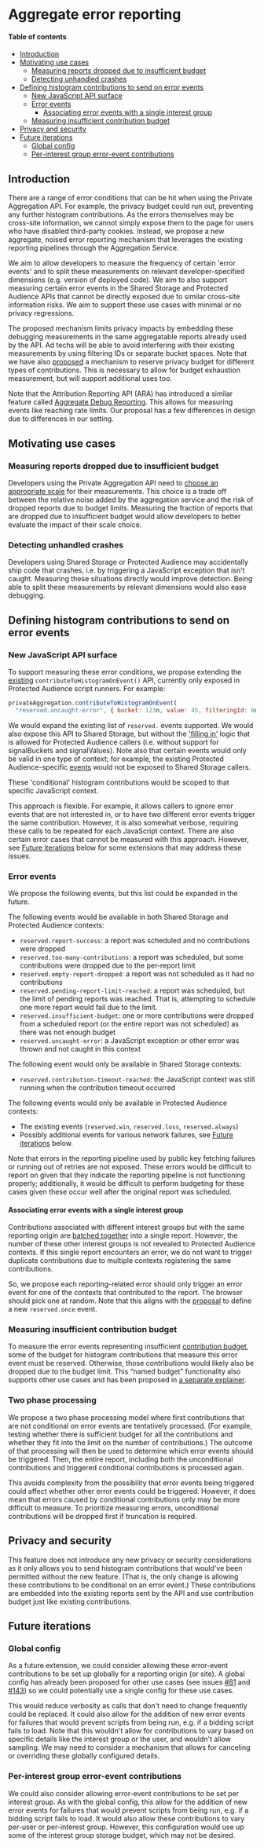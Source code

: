 # Aggregate error reporting

#### Table of contents

- [Introduction](#introduction)
- [Motivating use cases](#motivating-use-cases)
  - [Measuring reports dropped due to insufficient budget](#measuring-reports-dropped-due-to-insufficient-budget)
  - [Detecting unhandled crashes](#detecting-unhandled-crashes)
- [Defining histogram contributions to send on error events](#defining-histogram-contributions-to-send-on-error-events)
  - [New JavaScript API surface](#new-javascript-api-surface)
  - [Error events](#error-events)
    - [Associating error events with a single interest group](#associating-error-events-with-a-single-interest-group)
  - [Measuring insufficient contribution budget](#measuring-insufficient-contribution-budget)
- [Privacy and security](#privacy-and-security)
- [Future iterations](#future-iterations)
  - [Global config](#global-config)
  - [Per-interest group error-event contributions](#per-interest-group-error-event-contributions)

## Introduction

There are a range of error conditions that can be hit when using the Private
Aggregation API. For example, the privacy budget could run out, preventing any
further histogram contributions. As the errors themselves may be cross-site
information, we cannot simply expose them to the page for users who have
disabled third-party cookies. Instead, we propose a new aggregate, noised error
reporting mechanism that leverages the existing reporting pipelines through the
Aggregation Service.

We aim to allow developers to measure the frequency of certain 'error events'
and to split these measurements on relevant developer-specified dimensions (e.g.
version of deployed code). We aim to also support measuring certain error events
in the Shared Storage and Protected Audience APIs that cannot be directly
exposed due to similar cross-site information risks. We aim to support these use
cases with minimal or no privacy regressions.

The proposed mechanism limits privacy impacts by embedding these debugging
measurements in the same aggregatable reports already used by the API. Ad techs
will be able to avoid interfering with their existing measurements by using
filtering IDs or separate bucket spaces. Note that we have also
[proposed](https://github.com/patcg-individual-drafts/private-aggregation-api/blob/main/named_budgets.md)
a mechanism to reserve privacy budget for different types of contributions. This
is necessary to allow for budget exhaustion measurement, but will support
additional uses too.

Note that the Attribution Reporting API (ARA) has introduced a similar feature
called [Aggregate Debug
Reporting](https://github.com/WICG/attribution-reporting-api/blob/main/aggregate_debug_reporting.md).
This allows for measuring events like reaching rate limits. Our proposal has a
few differences in design due to differences in our setting.

## Motivating use cases

### Measuring reports dropped due to insufficient budget

Developers using the Private Aggregation API need to [choose an appropriate
scale](https://github.com/patcg-individual-drafts/private-aggregation-api#scaling-values)
for their measurements. This choice is a trade off between the relative noise
added by the aggregation service and the risk of dropped reports due to budget
limits. Measuring the fraction of reports that are dropped due to insufficient
budget would allow developers to better evaluate the impact of their scale
choice.

### Detecting unhandled crashes

Developers using Shared Storage or Protected Audience may accidentally ship code
that crashes, i.e. by triggering a JavaScript exception that isn't caught.
Measuring these situations directly would improve detection. Being able to split
these measurements by relevant dimensions would also ease debugging.

## Defining histogram contributions to send on error events

### New JavaScript API surface

To support measuring these error conditions, we propose extending the
[existing](https://github.com/WICG/turtledove/blob/main/FLEDGE_extended_PA_reporting.md#reporting-api-informal-specification)
`contributeToHistogramOnEvent()` API, currently only exposed in Protected
Audience script runners. For example:

```js
privateAggregation.contributeToHistogramOnEvent(
  "reserved.uncaught-error", { bucket: 123n, value: 45, filteringId: 6n });
```

We would expand the existing list of `reserved.` events supported. We would also
expose this API to Shared Storage, but without the ['filling
in'](https://github.com/WICG/turtledove/blob/main/FLEDGE_extended_PA_reporting.md#reporting-api-informal-specification)
logic that is allowed for Protected Audience callers (i.e. without support for
signalBuckets and signalValues). Note also that certain events would only be
valid in one type of context; for example, the existing Protected
Audience-specific
[events](https://github.com/WICG/turtledove/blob/main/FLEDGE_extended_PA_reporting.md#triggering-reports)
would not be exposed to Shared Storage callers.

These 'conditional' histogram contributions would be scoped to that specific
JavaScript context.

This approach is flexible. For example, it allows callers to ignore error events
that are not interested in, or to have two different error events trigger the
same contribution. However, it is also somewhat verbose, requiring these calls
to be repeated for each JavaScript context. There are also certain error cases
that cannot be measured with this approach. However, see [Future
iterations](#future-iterations) below for some extensions that may
address these issues.

### Error events

We propose the following events, but this list could be expanded in the future.

The following events would be available in both Shared Storage and Protected
Audience contexts:

- `reserved.report-success`: a report was scheduled and no contributions were
  dropped
- `reserved.too-many-contributions`: a report was scheduled, but some
  contributions were dropped due to the per-report limit
- `reserved.empty-report-dropped`: a report was not scheduled as it had no
  contributions
- `reserved.pending-report-limit-reached`: a report was scheduled, but the limit
  of pending reports was reached. That is, attempting to schedule one more
  report would fail due to the limit.
- `reserved.insufficient-budget`: one or more contributions were dropped from a
  scheduled report (or the entire report was not scheduled) as there was not
  enough budget
- `reserved.uncaught-error`: a JavaScript exception or other error was thrown
  and not caught in this context

The following event would only be available in Shared Storage contexts:

- `reserved.contribution-timeout-reached`: the JavaScript context was still
  running when the contribution timeout occurred

The following events would only be available in Protected Audience contexts:

- The existing events (`reserved.win`, `reserved.loss`, `reserved.always`)
- Possibly additional events for various network failures, see [Future
  iterations](#future-iterations) below.

Note that errors in the reporting pipeline used by public key fetching failures
or running out of retries are not exposed. These errors would be difficult to
report on given that they indicate the reporting pipeline is not functioning
properly; additionally, it would be difficult to perform budgeting for these
cases given these occur well after the original report was scheduled.

#### Associating error events with a single interest group

Contributions associated with different interest groups but with the same
reporting origin are [batched
together](https://github.com/patcg-individual-drafts/private-aggregation-api#batching-scope)
into a single report. However, the number of these other interest groups is not
revealed to Protected Audience contexts. If this single report encounters an
error, we do not want to trigger duplicate contributions due to multiple
contexts registering the same contributions.

So, we propose each reporting-related error should only trigger an error event
for one of the contexts that contributed to the report. The browser should pick
one at random. Note that this aligns with the
[proposal](https://github.com/WICG/turtledove/issues/1170) to define a new
`reserved.once` event.

### Measuring insufficient contribution budget

To measure the error events representing insufficient [contribution
budget](https://github.com/patcg-individual-drafts/private-aggregation-api#contribution-bounding-and-budgeting),
some of the budget for histogram contributions that measure this error event
must be reserved. Otherwise, those contributions would likely also be dropped
due to the budget limit. This “named budget” functionality also supports other
use cases and has been proposed in [a separate
explainer](https://github.com/patcg-individual-drafts/private-aggregation-api/blob/main/named_budgets.md).

### Two phase processing

We propose a two phase processing model where first contributions that are not
conditional on error events are tentatively processed. (For example, testing
whether there is sufficient budget for all the contributions and whether they
fit into the limit on the number of contributions.) The outcome of that
processing will then be used to determine which error events should be
triggered. Then, the entire report, including both the unconditional
contributions and triggered conditional contributions is processed again.

This avoids complexity from the possibility that error events being triggered
could affect whether other error events could be triggered. However, it does
mean that errors caused by conditional contributions only may be more difficult
to measure. To prioritize measuring errors, unconditional contributions will be
dropped first if truncation is required.

## Privacy and security

This feature does not introduce any new privacy or security considerations as it
only allows you to send histogram contributions that would've been permitted
without the new feature. (That is, the only change is allowing these
contributions to be conditional on an error event.) These contributions are
embedded into the existing reports sent by the API and use contribution budget
just like existing contributions.

## Future iterations

### Global config

As a future extension, we could consider allowing these error-event
contributions to be set up globally for a reporting origin (or site). A global
config has already been proposed for other use cases (see issues
[#81](https://github.com/patcg-individual-drafts/private-aggregation-api/issues/81#issuecomment-2091524214)
and
[#143](https://github.com/patcg-individual-drafts/private-aggregation-api/issues/143))
so we could potentially use a single config for these use cases.

This would reduce verbosity as calls that don't need to change frequently could
be replaced. It could also allow for the addition of new error events for
failures that would prevent scripts from being run, e.g. if a bidding script
fails to load. Note that this wouldn't allow for contributions to vary based on
specific details like the interest group or the user, and wouldn't allow
sampling. We may need to consider a mechanism that allows for canceling or
overriding these globally configured details.

### Per-interest group error-event contributions

We could also consider allowing error-event contributions to be set per interest
group. As with the global config, this allow for the addition of new error
events for failures that would prevent scripts from being run, e.g. if a bidding
script fails to load. It would also allow these contributions to vary per-user
or per-interest group. However, this configuration would use up some of the
interest group storage budget, which may not be desired.
